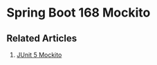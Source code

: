 # Spring Boot 168 Mockito

## Related Articles
1. [JUnit 5 Mockito](https://www.ruoxue.org/spring-boot-168-ep12-2-junit-5-mockito/)
